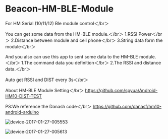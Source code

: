 # Beacon-HM-BLE-Module
For HM Serial (10/11/12) Ble module control＜/br＞

You can get some data from the HM-BLE module.＜/br＞
1.RSSI Power＜/br＞
2.Distance between module and cell phone＜/br＞
3.String data form the module＜/br＞

And you also can use this app to sent some data to the HM-BLE module.＜/br＞
1.The command data you definition＜/br＞
2.The RSSI and distance data.＜/br＞

Auto get RSSI and DIST every 3s＜/br＞

About HM-BLE Module Setting＜/br＞
https://github.com/spyua/Android-HM10-DIST-TEST

PS:We reference the Danash code＜/br＞
https://github.com/danasf/hm10-android-arduino


![device-2017-01-27-005553](https://cloud.githubusercontent.com/assets/20264622/22344166/12427f92-e436-11e6-8eb7-ce0c996cb7fe.png)

![device-2017-01-27-005613](https://cloud.githubusercontent.com/assets/20264622/22344187/2378e044-e436-11e6-98ff-08f2f333eecd.png)

